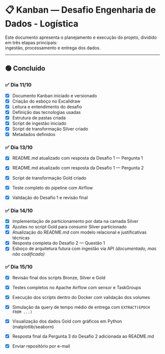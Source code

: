 # 📋 Kanban — Desafio Engenharia de Dados - Logística

Este documento apresenta o planejamento e execução do projeto, dividido em três etapas principais:  
ingestão, processamento e entrega dos dados.

---

## 🟢 Concluído

### ✅ Dia 11/10  
- [x] Documento Kanban iniciado e versionado  
- [x] Criação do esboço no Excalidraw  
- [x] Leitura e entendimento do desafio  
- [x] Definição das tecnologias usadas  
- [x] Estrutura de pastas criada  
- [x] Script de ingestão iniciado  
- [x] Script de transformação Silver criado  
- [x] Metadados definidos  

### ✅ Dia 13/10  
- [x] README.md atualizado com resposta da Desafio 1 — Pergunta 1  
- [x] README.md atualizado com resposta da Desafio 1 — Pergunta 2  
- [x] Script de transformação Gold criado  
- [x] Teste completo do pipeline com Airflow  
- [x] Validação do Desafio 1 e revisão final  


### ✅ Dia 14/10
- [x] Implementação de particionamento por data na camada Silver  
- [x] Ajustes no script Gold para consumir Silver particionado   
- [x] Atualização do README.md com modelo relacional e justificativas técnicas  
- [x] Resposta completa do Desafio 2 — Questão 1  
- [x] Esboço de arquitetura futura com ingestão via API *(documentado, mas não codificado)*  

### ✅ Dia 15/10  
- [x] Revisão final dos scripts Bronze, Silver e Gold  
- [x] Testes completos no Apache Airflow com sensor e TaskGroups  
- [x] Execução dos scripts dentro do Docker com validação dos volumes  
- [x] Simulação da query de tempo médio de entrega com `EXTRACT(EPOCH FROM ...)`  
- [x] Visualização dos dados Gold com gráficos em Python (matplotlib/seaborn)  
- [x] Resposta final da Pergunta 3 do Desafio 2 adicionada ao README.md  
- [x] Enviar repositório por e-mail 

